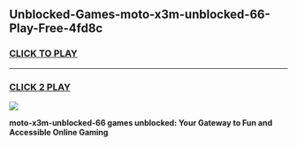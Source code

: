 
## Unblocked-Games-moto-x3m-unblocked-66-Play-Free-4fd8c
<h3>
<a href="https://premium76.site?title=moto-x3m-unblocked-66&ref=23A">CLICK TO PLAY</a></h3>
<hr>

<h3>
<a href="https://premium76.site?title=moto-x3m-unblocked-66&ref=23A">CLICK 2 PLAY</a>
  
</h3>

<a href="https://premium76.site?title=moto-x3m-unblocked-66&ref=23A"><img src="https://clearcache.store/games.png"></a>


**moto-x3m-unblocked-66 games unblocked: Your Gateway to Fun and Accessible Online Gaming**
